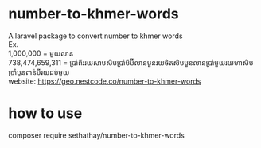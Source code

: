 # number-to-khmer-words
A laravel package to convert number to khmer words
<br />
Ex.
<br /> 
​1,000,000 = មួយលាន
<br />
738,474,659,311 = ប្រាំពីររយសាបសិបប្រាំបីប៊ីលានបួនរយចិតសិបបួនលានប្រាំមួយរយហាសិបប្រាំបួនពាន់បីរយដប់មួយ
<br />
website: https://geo.nestcode.co/number-to-khmer-words

# how to use
composer require sethathay/number-to-khmer-words